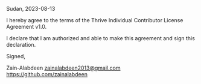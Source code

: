 Sudan, 2023-08-13

I hereby agree to the terms of the Thrive Individual Contributor License
Agreement v1.0.

I declare that I am authorized and able to make this agreement and sign this
declaration.

Signed,

Zain-Alabdeen zainalabdeen2013@gmail.com https://github.com/zainalabdeen